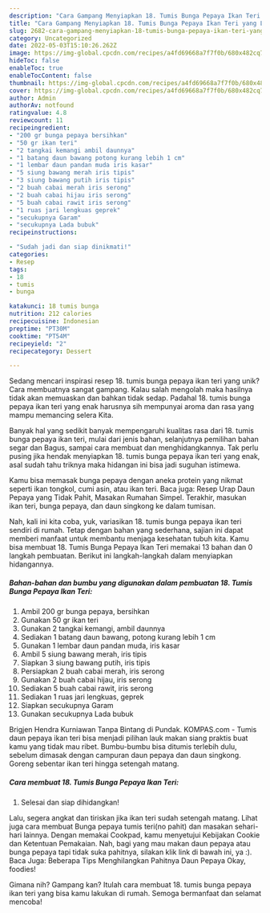```yaml
---
description: "Cara Gampang Menyiapkan 18. Tumis Bunga Pepaya Ikan Teri yang Lezat Sekali"
title: "Cara Gampang Menyiapkan 18. Tumis Bunga Pepaya Ikan Teri yang Lezat Sekali"
slug: 2682-cara-gampang-menyiapkan-18-tumis-bunga-pepaya-ikan-teri-yang-lezat-sekali
category: Uncategorized
date: 2022-05-03T15:10:26.262Z
image: https://img-global.cpcdn.com/recipes/a4fd69668a7f7f0b/680x482cq70/18-tumis-bunga-pepaya-ikan-teri-foto-resep-utama.jpg
hideToc: false
enableToc: true
enableTocContent: false
thumbnail: https://img-global.cpcdn.com/recipes/a4fd69668a7f7f0b/680x482cq70/18-tumis-bunga-pepaya-ikan-teri-foto-resep-utama.jpg
cover: https://img-global.cpcdn.com/recipes/a4fd69668a7f7f0b/680x482cq70/18-tumis-bunga-pepaya-ikan-teri-foto-resep-utama.jpg
author: Admin
authorAv: notfound
ratingvalue: 4.8
reviewcount: 11
recipeingredient:
- "200 gr bunga pepaya bersihkan"
- "50 gr ikan teri"
- "2 tangkai kemangi ambil daunnya"
- "1 batang daun bawang potong kurang lebih 1 cm"
- "1 lembar daun pandan muda iris kasar"
- "5 siung bawang merah iris tipis"
- "3 siung bawang putih iris tipis"
- "2 buah cabai merah iris serong"
- "2 buah cabai hijau iris serong"
- "5 buah cabai rawit iris serong"
- "1 ruas jari lengkuas geprek"
- "secukupnya Garam"
- "secukupnya Lada bubuk"
recipeinstructions:

- "Sudah jadi dan siap dinikmati!"
categories:
- Resep
tags:
- 18
- tumis
- bunga

katakunci: 18 tumis bunga 
nutrition: 212 calories
recipecuisine: Indonesian
preptime: "PT30M"
cooktime: "PT54M"
recipeyield: "2"
recipecategory: Dessert

---
```





Sedang mencari inspirasi resep 18. tumis bunga pepaya ikan teri yang unik? Cara membuatnya sangat gampang. Kalau salah mengolah maka hasilnya tidak akan memuaskan dan bahkan tidak sedap. Padahal 18. tumis bunga pepaya ikan teri yang enak harusnya sih mempunyai aroma dan rasa yang mampu memancing selera Kita.





Banyak hal yang sedikit banyak mempengaruhi kualitas rasa dari 18. tumis bunga pepaya ikan teri, mulai dari jenis bahan, selanjutnya pemilihan bahan segar dan Bagus, sampai cara membuat dan menghidangkannya. Tak perlu pusing jika hendak menyiapkan 18. tumis bunga pepaya ikan teri yang enak,      asal sudah tahu triknya maka hidangan ini bisa jadi suguhan istimewa.














Kamu bisa memasak bunga pepaya dengan aneka protein yang nikmat seperti ikan tongkol, cumi asin, atau ikan teri. Baca juga: Resep Urap Daun Pepaya yang Tidak Pahit, Masakan Rumahan Simpel. Terakhir, masukan ikan teri, bunga pepaya, dan daun singkong ke dalam tumisan.






Nah, kali ini kita coba, yuk, variasikan 18. tumis bunga pepaya ikan teri sendiri di rumah. Tetap dengan bahan yang sederhana, sajian ini dapat memberi manfaat untuk membantu menjaga kesehatan tubuh kita. Kamu bisa membuat 18. Tumis Bunga Pepaya Ikan Teri memakai 13 bahan dan 0 langkah pembuatan. Berikut ini langkah-langkah dalam menyiapkan hidangannya.

<!--inarticleads1-->

##### Bahan-bahan dan bumbu yang digunakan dalam pembuatan 18. Tumis Bunga Pepaya Ikan Teri:

1. Ambil 200 gr bunga pepaya, bersihkan
1. Gunakan 50 gr ikan teri
1. Gunakan 2 tangkai kemangi, ambil daunnya
1. Sediakan 1 batang daun bawang, potong kurang lebih 1 cm
1. Gunakan 1 lembar daun pandan muda, iris kasar
1. Ambil 5 siung bawang merah, iris tipis
1. Siapkan 3 siung bawang putih, iris tipis
1. Persiapkan 2 buah cabai merah, iris serong
1. Gunakan 2 buah cabai hijau, iris serong
1. Sediakan 5 buah cabai rawit, iris serong
1. Sediakan 1 ruas jari lengkuas, geprek
1. Siapkan secukupnya Garam
1. Gunakan secukupnya Lada bubuk


Brigjen Hendra Kurniawan Tanpa Bintang di Pundak. KOMPAS.com - Tumis daun pepaya ikan teri bisa menjadi pilihan lauk makan siang praktis buat kamu yang tidak mau ribet. Bumbu-bumbu bisa ditumis terlebih dulu, sebelum dimasak dengan campuran daun pepaya dan daun singkong. Goreng sebentar ikan teri hingga setengah matang. 

<!--inarticleads2-->

##### Cara membuat 18. Tumis Bunga Pepaya Ikan Teri:


1. Selesai dan siap dihidangkan!

Lalu, segera angkat dan tiriskan jika ikan teri sudah setengah matang. Lihat juga cara membuat Bunga pepaya tumis teri(no pahit) dan masakan sehari-hari lainnya. Dengan memakai Cookpad, kamu menyetujui Kebijakan Cookie dan Ketentuan Pemakaian. Nah, bagi yang mau makan daun pepaya atau bunga pepaya tapi tidak suka pahitnya, silakan klik link di bawah ini, ya :). Baca Juga: Beberapa Tips Menghilangkan Pahitnya Daun Pepaya Okay, foodies! 

Gimana nih? Gampang kan? Itulah cara membuat 18. tumis bunga pepaya ikan teri yang bisa kamu lakukan di rumah. Semoga bermanfaat dan selamat mencoba!
